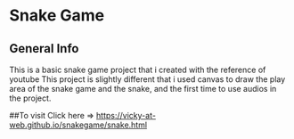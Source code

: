 # Snake Game

## General Info
This is a basic snake game project that i created with the reference of youtube 
This project is slightly different that i used canvas to draw the play area of the snake game and the snake, and the first time to use audios in the project.

##To visit 
Click here => https://vicky-at-web.github.io/snakegame/snake.html
